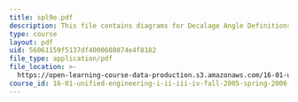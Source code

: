 ```yaml
---
title: spl9e.pdf
description: This file contains diagrams for Decalage Angle Definitions.
type: course
layout: pdf
uid: 56061159f5137df4000608074e4f8182
file_type: application/pdf
file_location: >-
  https://open-learning-course-data-production.s3.amazonaws.com/16-01-unified-engineering-i-ii-iii-iv-fall-2005-spring-2006/56061159f5137df4000608074e4f8182_spl9e.pdf
course_id: 16-01-unified-engineering-i-ii-iii-iv-fall-2005-spring-2006
---
```

